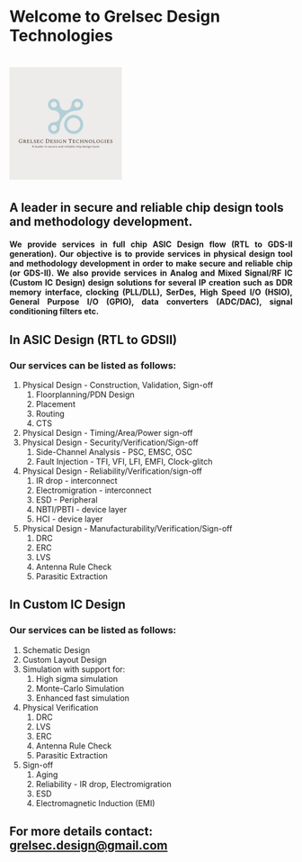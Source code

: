 # Welcome to Grelsec Design Technologies
# ![alt text align="right" width="100%"](https://github.com/grelsec-design/grelsec-design.github.io/blob/main/logo.jpg?raw=true)
## A leader in secure and reliable chip design tools and methodology development.


#### <p align="justify"> We provide services in full chip ASIC Design flow (RTL to GDS-II generation). Our objective is to provide services in physical design tool and methodology development in order to make secure and reliable chip (or GDS-II). We also provide services in Analog and Mixed Signal/RF IC (Custom IC Design) design solutions for several IP creation such as DDR memory interface, clocking (PLL/DLL), SerDes, High Speed I/O (HSIO), General Purpose I/O (GPIO), data converters (ADC/DAC), signal conditioning filters etc. </p>
## In ASIC Design (RTL to GDSII)
### Our services can be listed as follows:
1. Physical Design -  Construction, Validation, Sign-off
    1. Floorplanning/PDN Design
    2. Placement
    3. Routing
    4. CTS
2. Physical Design - Timing/Area/Power sign-off
3. Physical Design - Security/Verification/Sign-off
    1. Side-Channel Analysis - PSC, EMSC, OSC
    2. Fault Injection - TFI, VFI, LFI, EMFI, Clock-glitch
4. Physical Design - Reliability/Verification/sign-off
    1. IR drop - interconnect
    2. Electromigration - interconnect
    3. ESD - Peripheral
    4. NBTI/PBTI - device layer
    5. HCI - device layer
5. Physical Design - Manufacturability/Verification/Sign-off
    1. DRC
    2. ERC
    3. LVS
    4. Antenna Rule Check
    5. Parasitic Extraction
  
## In Custom IC Design
### Our services can be listed as follows:
1. Schematic Design
2. Custom Layout Design
3. Simulation with support for:
   1. High sigma simulation
   2. Monte-Carlo Simulation
   3. Enhanced fast simulation
5. Physical Verification
   1. DRC
   2. LVS
   3. ERC
   4. Antenna Rule Check
   5. Parasitic Extraction
6. Sign-off
    1. Aging
    2. Reliability - IR drop, Electromigration
    3. ESD
    4. Electromagnetic Induction (EMI)


## For more details contact: grelsec.design@gmail.com










